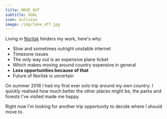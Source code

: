 ```yaml
---
title: MOVE OUT
subtitle: GOAL
icon: bullseye
image: /img/take_off.jpg
---
```

Living in [Norilsk](https://en.wikipedia.org/wiki/Norilsk) hinders my work, here's why:

* Slow and sometimes outright unstable internet
* Timezone issues
* The only way out is an expensive plane ticket
* Which makes moving around country expensive in general
* **Less opportunities because of that**
* Future of Norilsk is uncertain

On summer 2018 I had my first ever solo trip around my own country.
I quickly realised how much better the other places might be,
the parks and forests I've visited made me happy.

Right now I'm looking for another trip opportunity to decide where I should move to.
